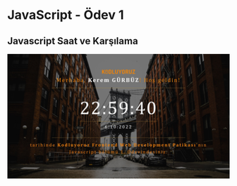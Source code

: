 <h1>JavaScript - Ödev 1</h1>
<h2>Javascript Saat ve Karşılama</h2>
<img src="img/preview.jpg" alt="preview" />
